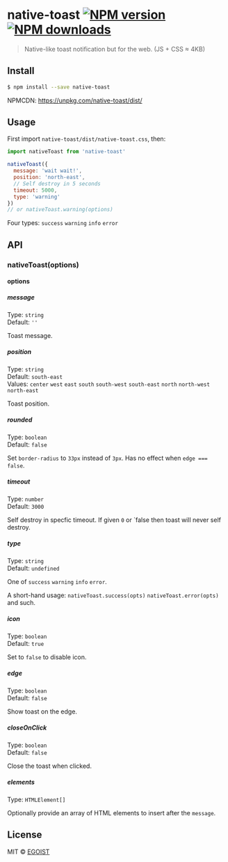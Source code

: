 # native-toast [![NPM version](https://badgen.net/npm/v/native-toast)](https://npmjs.com/package/native-toast) [![NPM downloads](https://badgen.net/npm/dm/native-toast)](https://npmjs.com/package/native-toast)

> Native-like toast notification but for the web. (JS + CSS ≈ 4KB)

## Install

```bash
$ npm install --save native-toast
```

NPMCDN: https://unpkg.com/native-toast/dist/

## Usage

First import `native-toast/dist/native-toast.css`, then:

```js
import nativeToast from 'native-toast'

nativeToast({
  message: 'wait wait!',
  position: 'north-east',
  // Self destroy in 5 seconds
  timeout: 5000,
  type: 'warning'
})
// or nativeToast.warning(options)
```

Four types: `success` `warning` `info` `error`

## API

### nativeToast(options)

#### options

##### message

Type: `string`<br>
Default: `''`

Toast message.

##### position

Type: `string`<br>
Default: `south-east`<br>
Values: `center` `west` `east` `south` `south-west` `south-east` `north` `north-west` `north-east`

Toast position.

##### rounded

Type: `boolean`<br>
Default: `false`

Set `border-radius` to `33px` instead of `3px`. Has no effect when `edge === false`.

##### timeout

Type: `number`<br>
Default: `3000`

Self destroy in specfic timeout. If given `0` or `false then toast will never self destroy.

##### type

Type: `string`<br>
Default: `undefined`

One of `success` `warning` `info` `error`.

A short-hand usage: `nativeToast.success(opts)` `nativeToast.error(opts)` and such.

##### icon

Type: `boolean`<br>
Default: `true`

Set to `false` to disable icon.

##### edge

Type: `boolean`<br>
Default: `false`

Show toast on the edge.

##### closeOnClick

Type: `boolean`<br>
Default: `false`

Close the toast when clicked.

##### elements

Type: `HTMLElement[]`

Optionally provide an array of HTML elements to insert after the `message`.

## License

MIT © [EGOIST](https://github.com/egoist)
